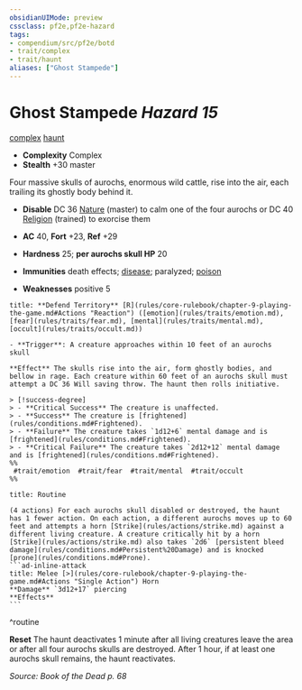 ```yaml
---
obsidianUIMode: preview
cssclass: pf2e,pf2e-hazard
tags:
- compendium/src/pf2e/botd
- trait/complex
- trait/haunt
aliases: ["Ghost Stampede"]
---
```

# Ghost Stampede *Hazard 15*  
[complex](complex.md "Complex Hazard Trait")  [haunt](haunt.md "Haunt Hazard Trait")  

- **Complexity** Complex
- **Stealth** +30 master  

Four massive skulls of aurochs, enormous wild cattle, rise into the air, each trailing its ghostly body behind it.

- **Disable** DC 36 [Nature](skills.md#Nature) (master) to calm one of the four aurochs or DC 40 [Religion](skills.md#Religion) (trained) to exorcise them  

- **AC** 40, **Fort** +23, **Ref** +29
- **Hardness** 25; **per aurochs skull HP** 20
- **Immunities** death effects; [disease](Reference/Rules/Traits/disease.md "Disease Effect Trait"); paralyzed; [poison](Reference/Rules/Traits/poison.md "Poison Effect Trait")
- **Weaknesses** positive 5

```ad-embed-ability
title: **Defend Territory** [R](rules/core-rulebook/chapter-9-playing-the-game.md#Actions "Reaction") ([emotion](rules/traits/emotion.md), [fear](rules/traits/fear.md), [mental](rules/traits/mental.md), [occult](rules/traits/occult.md))

- **Trigger**: A creature approaches within 10 feet of an aurochs skull

**Effect** The skulls rise into the air, form ghostly bodies, and bellow in rage. Each creature within 60 feet of an aurochs skull must attempt a DC 36 Will saving throw. The haunt then rolls initiative.

> [!success-degree] 
> - **Critical Success** The creature is unaffected.
> - **Success** The creature is [frightened](rules/conditions.md#Frightened).
> - **Failure** The creature takes `1d12+6` mental damage and is [frightened](rules/conditions.md#Frightened).
> - **Critical Failure** The creature takes `2d12+12` mental damage and is [frightened](rules/conditions.md#Frightened).  
%%
 #trait/emotion  #trait/fear  #trait/mental  #trait/occult 
%%
```

````ad-pf2-summary
title: Routine

(4 actions) For each aurochs skull disabled or destroyed, the haunt has 1 fewer action. On each action, a different aurochs moves up to 60 feet and attempts a horn [Strike](rules/actions/strike.md) against a different living creature. A creature critically hit by a horn [Strike](rules/actions/strike.md) also takes `2d6` [persistent bleed damage](rules/conditions.md#Persistent%20Damage) and is knocked [prone](rules/conditions.md#Prone).
```ad-inline-attack
title: Melee [>](rules/core-rulebook/chapter-9-playing-the-game.md#Actions "Single Action") Horn
**Damage** `3d12+17` piercing 
**Effects**
```
````
^routine

**Reset** The haunt deactivates 1 minute after all living creatures leave the area or after all four aurochs skulls are destroyed. After 1 hour, if at least one aurochs skull remains, the haunt reactivates.  

*Source: Book of the Dead p. 68*
